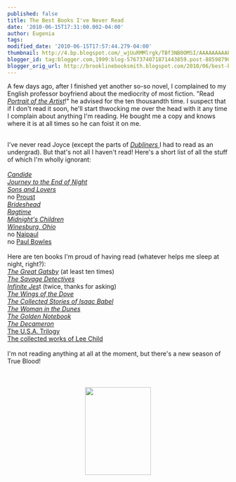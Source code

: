 ```yaml
---
published: false
title: The Best Books I've Never Read
date: '2010-06-15T17:31:00.002-04:00'
author: Eugenia
tags: 
modified_date: '2010-06-15T17:57:44.279-04:00'
thumbnail: http://4.bp.blogspot.com/_wjUuRMMlrgk/TBf3NB0OMSI/AAAAAAAAAPY/Uon4LoHeunM/s72-c/vampire_bill_read.jpg
blogger_id: tag:blogger.com,1999:blog-5767374071871443859.post-8859879096876461578
blogger_orig_url: http://brooklinebooksmith.blogspot.com/2010/06/best-books-ive-never-read.html
---
```


A few days ago, after I finished yet another so-so novel, I complained to my English professor boyfriend about the mediocrity of most fiction. "Read <i><a href="http://www.brooklinebooksmith-shop.com/book/9780486280509">Portrait of the Artist</a></i>!" he advised for the ten thousandth time. I suspect that if I don't read it soon, he'll start thwocking me over the head with it any time I complain about anything I'm reading. He bought me a copy and knows where it is at all times so he can foist it on me.<div><br />I've never read Joyce (except the parts of <a href="http://www.brooklinebooksmith-shop.com/book/9780486268705"><i>Dubliners </i></a>I had to read as an undergrad). But that's not all I haven't read! Here's a short list of all the stuff of which I'm wholly ignorant:</div><div><br /></div><div><a href="http://www.brooklinebooksmith-shop.com/book/9780486266893"><i>Candide</i></a></div><div><i><a href="http://www.brooklinebooksmith-shop.com/book/9780451518828">Journey to the End of Night</a></i></div><div><i><a href="http://www.brooklinebooksmith-shop.com/book/9780451518828">Sons and Lovers</a></i></div><div>no <a href="http://www.brooklinebooksmith-shop.com/book/9780142437964">Proust</a></div><div><i><a href="http://www.brooklinebooksmith-shop.com/book/9780316926348">Brideshead</a></i></div><div><i><a href="http://www.brooklinebooksmith-shop.com/book/9780452279070">Ragtime</a></i></div><div><i><a href="http://www.brooklinebooksmith-shop.com/book/9780812976533">Midnight's Children</a></i></div><div><a href="http://www.brooklinebooksmith-shop.com/book/9780486282695"><i>Winesburg, Ohio</i></a></div><div>no <a href="http://www.brooklinebooksmith-shop.com/search/apachesolr_search/naipaul">Naipaul</a></div><div>no <a href="http://www.brooklinebooksmith-shop.com/search/apachesolr_search/paul+bowles">Paul Bowles<br /></a><br /></div><div>Here are ten books I'm proud of having read (whatever helps me sleep at night, right?):</div><div><i><a href="http://www.brooklinebooksmith-shop.com/book/9780743273565">The Great Gatsby</a></i> (at least ten times)</div><div><i><a href="http://www.brooklinebooksmith-shop.com/book/9780312427481">The Savage Detectives</a></i></div><div><i><a href="http://www.brooklinebooksmith-shop.com/book/9780316066525">Infinite Jes</a></i>t (twice, thanks for asking)</div><div><i><a href="http://www.brooklinebooksmith-shop.com/book/9780141441283">The Wings of the Dove</a></i></div><div><a href="http://www.brooklinebooksmith-shop.com/book/9780393324020"><i>The Collected Stories of Isaac Babel</i></a></div><div><i><a href="http://www.brooklinebooksmith-shop.com/book/9780679733782">The Woman in the Dunes</a></i></div><div><a href="http://www.brooklinebooksmith-shop.com/book/9780060931407"><i>The Golden Notebook</i></a></div><div><i><a href="http://www.brooklinebooksmith-shop.com/book/9780140449303">The Decameron</a></i></div><div><a href="http://www.brooklinebooksmith-shop.com/book/9781883011147">The U.S.A. Trilogy</a></div><div><a href="http://www.brooklinebooksmith-shop.com/search/apachesolr_search/lee+child">The collected works of Lee Child</a></div><div><br /></div><div>I'm not reading anything at all at the moment, but there's a new season of True Blood!</div><div><br /></div><br /><br /><a onblur="try {parent.deselectBloggerImageGracefully();} catch(e) {}" href="http://4.bp.blogspot.com/_wjUuRMMlrgk/TBf3NB0OMSI/AAAAAAAAAPY/Uon4LoHeunM/s1600/vampire_bill_read.jpg"><img style="display:block; margin:0px auto 10px; text-align:center;cursor:pointer; cursor:hand;width: 150px; height: 200px;" src="http://4.bp.blogspot.com/_wjUuRMMlrgk/TBf3NB0OMSI/AAAAAAAAAPY/Uon4LoHeunM/s200/vampire_bill_read.jpg" border="0" alt="" id="BLOGGER_PHOTO_ID_5483122874544697634" /></a>